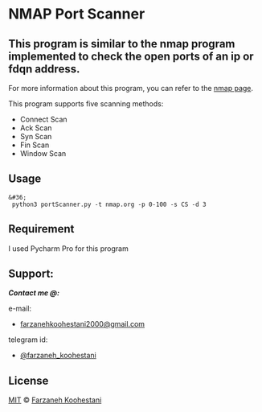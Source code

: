 # NMAP Port Scanner

## This program is similar to the nmap program implemented to check the open ports of an ip or fdqn address.

For more information about this program, you can refer to the [nmap page](https://nmap.org).

This program supports five scanning methods:
* Connect Scan
* Ack Scan
* Syn Scan
* Fin Scan
* Window Scan

 ## Usage
 
 ```
 &#36;
  python3 portScanner.py -t nmap.org -p 0-100 -s CS -d 3
 ```
## Requirement
I used Pycharm Pro for this program

## Support:


***Contact me @:***

e-mail: 

* farzanehkoohestani2000@gmail.com

telegram id: 

* [@farzaneh_koohestani](https://t.me/farzaneh_koohestani)

## License
[MIT](https://github.com/fark00/NMAP-Port-Scanner/blob/master/LICENSE)
&#0169;
[Farzaneh Koohestani](https://github.com/fark00)
